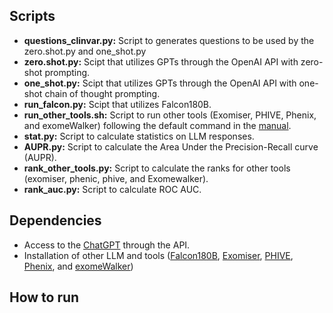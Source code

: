 ## Scripts

- **questions_clinvar.py:** Script to generates questions to be used by the zero.shot.py and one_shot.py
- **zero.shot.py:** Scipt that utilizes GPTs through the OpenAI API with zero-shot prompting.
- **one_shot.py:** Scipt that utilizes GPTs through the OpenAI API with one-shot chain of thought prompting.
- **run_falcon.py:** Scipt that utilizes Falcon180B.
- **run_other_tools.sh:** Script to run other tools (Exomiser, PHIVE, Phenix, and exomeWalker) following the default command in the [manual](https://exomiser.github.io/Exomiser/manual/7/exomiser/).
- **stat.py:** Script to calculate statistics on LLM responses.
- **AUPR.py:** Script to calculate the Area Under the Precision-Recall curve (AUPR).
- **rank_other_tools.py:** Script to calculate the ranks for other tools (exomiser, phenic, phive, and Exomewalker).
- **rank_auc.py:**  Script to calculate ROC AUC.

## Dependencies

- Access to the [ChatGPT](https://platform.openai.com/docs/introduction) through the API.
- Installation of other LLM and tools ([Falcon180B](https://falconllm.tii.ae/falcon-180b.html), [Exomiser](https://www.sanger.ac.uk/tool/exomiser/), [PHIVE](https://exomiser.github.io/Exomiser/manual/7/quickstart/#phive), [Phenix](https://exomiser.github.io/Exomiser/manual/7/quickstart/#phenix), and [exomeWalker](https://exomiser.github.io/Exomiser/manual/7/quickstart/#exomewalker))


## How to run
